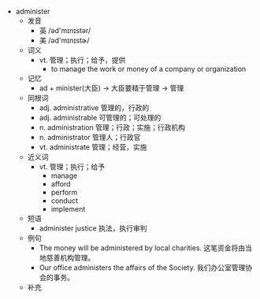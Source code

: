 - administer
  - 发音
    - 英 /əd'mɪnɪstər/
    - 美 /əd'mɪnɪstɚ/
  - 词义
    - vt. 管理；执行；给予，提供
      - to manage the work or money of a company or organization
  - 记忆
    - ad + minister(大臣) → 大臣要精于管理 → 管理
  - 同根词
    - adj. administrative 管理的，行政的
    - adj. administrable 可管理的；可处理的
    - n. administration 管理；行政；实施；行政机构
    - n. administrator 管理人；行政官
    - vt. administrate 管理；经营，实施
  - 近义词
    - vt. 管理；执行；给予
      - manage
      - afford
      - perform
      - conduct
      - implement
  - 短语
    - administer justice 执法，执行审判
  - 例句
    - The money will be administered by local charities. 这笔资金将由当地慈善机构管理。
    - Our office administers the affairs of the Society. 我们办公室管理协会的事务。
  - 补充
